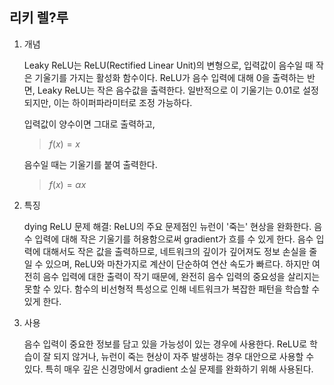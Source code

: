 ## 리키 렐?루

1. 개념

   Leaky ReLU는 ReLU(Rectified Linear Unit)의 변형으로, 입력값이 음수일 때 작은 기울기를 가지는 활성화 함수이다. ReLU가 음수 입력에 대해 0을 출력하는 반면, Leaky ReLU는 작은 음수값을 출력한다. 일반적으로 이 기울기는 0.01로 설정되지만, 이는 하이퍼파라미터로 조정 가능하다.

   입력값이 양수이면 그대로 출력하고,

   > $f(x) = x$

   음수일 때는 기울기를 붙여 출력한다.

   > $f(x) = αx$

2. 특징

   dying ReLU 문제 해결: ReLU의 주요 문제점인 뉴런이 '죽는' 현상을 완화한다. 음수 입력에 대해 작은 기울기를 허용함으로써 gradient가 흐를 수 있게 한다. 음수 입력에 대해서도 작은 값을 출력하므로, 네트워크의 깊이가 깊어져도 정보 손실을 줄일 수 있으며, ReLU와 마찬가지로 계산이 단순하여 연산 속도가 빠르다. 하지만 여전히 음수 입력에 대한 출력이 작기 때문에, 완전히 음수 입력의 중요성을 살리지는 못할 수 있다. 함수의 비선형적 특성으로 인해 네트워크가 복잡한 패턴을 학습할 수 있게 한다.

3. 사용

   음수 입력이 중요한 정보를 담고 있을 가능성이 있는 경우에 사용한다. ReLU로 학습이 잘 되지 않거나, 뉴런이 죽는 현상이 자주 발생하는 경우 대안으로 사용할 수 있다. 특히 매우 깊은 신경망에서 gradient 소실 문제를 완화하기 위해 사용된다.

